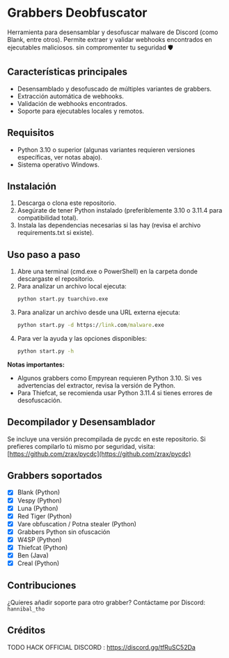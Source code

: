 # Grabbers Deobfuscator

Herramienta para desensamblar y desofuscar malware de Discord (como Blank, entre otros). Permite extraer y validar webhooks encontrados en ejecutables maliciosos. sin compromenter tu seguridad 🛡️

## Características principales
- Desensamblado y desofuscado de múltiples variantes de grabbers.
- Extracción automática de webhooks.
- Validación de webhooks encontrados.
- Soporte para ejecutables locales y remotos.

## Requisitos
- Python 3.10 o superior (algunas variantes requieren versiones específicas, ver notas abajo).
- Sistema operativo Windows.

## Instalación
1. Descarga o clona este repositorio.
2. Asegúrate de tener Python instalado (preferiblemente 3.10 o 3.11.4 para compatibilidad total).
3. Instala las dependencias necesarias si las hay (revisa el archivo requirements.txt si existe).

## Uso paso a paso
1. Abre una terminal (cmd.exe o PowerShell) en la carpeta donde descargaste el repositorio.
2. Para analizar un archivo local ejecuta:
   ```cmd
   python start.py tuarchivo.exe
   ```
3. Para analizar un archivo desde una URL externa ejecuta:
   ```cmd
   python start.py -d https://link.com/malware.exe
   ```
4. Para ver la ayuda y las opciones disponibles:
   ```cmd
   python start.py -h
   ```

**Notas importantes:**
- Algunos grabbers como Empyrean requieren Python 3.10. Si ves advertencias del extractor, revisa la versión de Python.
- Para Thiefcat, se recomienda usar Python 3.11.4 si tienes errores de desofuscación.

## Decompilador y Desensamblador

Se incluye una versión precompilada de pycdc en este repositorio. Si prefieres compilarlo tú mismo por seguridad, visita: [https://github.com/zrax/pycdc](https://github.com/zrax/pycdc)

## Grabbers soportados
- [x] Blank (Python)
- [x] Vespy (Python)
- [x] Luna (Python)
- [x] Red Tiger (Python)
- [x] Vare obfuscation / Potna stealer (Python)
- [x] Grabbers Python sin ofuscación
- [x] W4SP (Python)
- [x] Thiefcat (Python)
- [x] Ben (Java)
- [x] Creal (Python)

## Contribuciones
¿Quieres añadir soporte para otro grabber? Contáctame por Discord: `hannibal_tho`

## Créditos
TODO HACK OFFICIAL DISCORD : https://discord.gg/tfRuSC52Da
